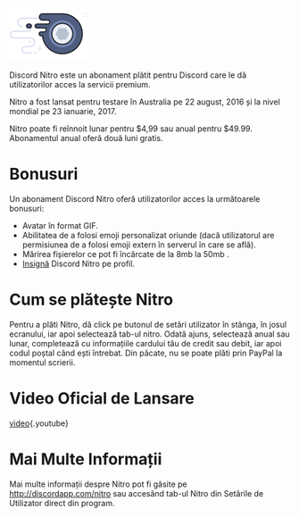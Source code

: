 <!-- TITLE: [RO] Nitro -->

![Nitrobadge](/uploads/nitro/nitrobadge.png "Nitrobadge")

Discord Nitro este un abonament plătit pentru Discord care le dă utilizatorilor acces la servicii premium.

Nitro a fost lansat pentru testare în Australia pe 22 august, 2016 și la nivel mondial pe 23 ianuarie, 2017.

Nitro poate fi reînnoit lunar pentru $4,99 sau anual pentru $49.99. Abonamentul anual oferă două luni gratis.

# Bonusuri

Un abonament Discord Nitro oferă utilizatorilor acces la următoarele bonusuri:

- Avatar în format GIF.
- Abilitatea de a folosi emoji personalizat oriunde (dacă utilizatorul are permisiunea de a folosi emoji extern în serverul în care se află).
- Mărirea fișierelor ce pot fi încărcate de la 8mb la 50mb   .
- [Insignă](/badges) Discord Nitro pe profil.

# Cum se plătește Nitro

Pentru a plăti Nitro, dă click pe butonul de setări utilizator în stânga, în josul ecranului, iar apoi selectează tab-ul nitro. Odată ajuns, selectează anual sau lunar, completează cu informațiile cardului tău de credit sau debit, iar apoi codul poștal când ești întrebat. Din păcate, nu se poate plăti prin PayPal la momentul scrierii.

# Video Oficial de Lansare

[video](https://www.youtube.com/watch?v=psIIWROIvtM){.youtube}

# Mai Multe Informații

Mai multe informații despre Nitro pot fi găsite pe http://discordapp.com/nitro sau accesând tab-ul Nitro din Setările de Utilizator direct din program.
